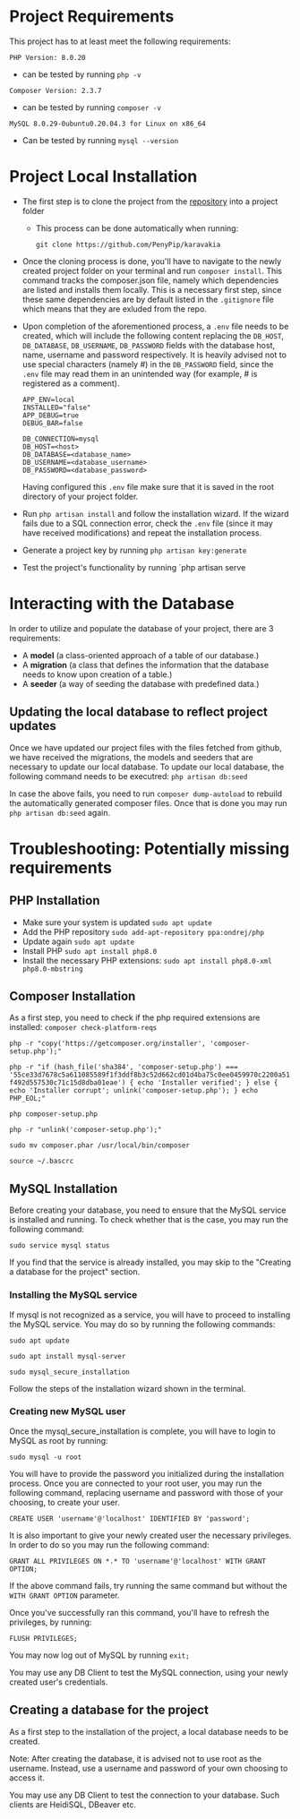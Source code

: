 # Project Requirements

This project has to at least meet the following requirements:

`PHP Version: 8.0.20` 

- can be tested by running `php -v`

`Composer Version: 2.3.7` 

- can be tested by running `composer -v`

`MySQL 8.0.29-0ubuntu0.20.04.3 for Linux on x86_64` 

- Can be tested by running `mysql --version`

# Project Local Installation

- The first step is to clone the project from the <a href="https://github.com/PenyPip/karavakia">repository</a> into a project folder 
  - This process can be done automatically when running:
  
    `git clone https://github.com/PenyPip/karavakia` 


- Once the cloning process is done, you'll have to navigate to the newly created project folder on your terminal and run `composer install`.
This command tracks the composer.json file, namely which dependencies are listed and installs them locally.
This is a necessary first step, since these same dependencies are by default listed in the `.gitignore` file which means that they are exluded from the repo.


- Upon completion of the aforementioned process, a `.env` file needs to be created, which will include the following 
content replacing the `DB_HOST`, `DB_DATABASE`, `DB_USERNAME`, `DB_PASSWORD` fields 
with the database host, name, username and password respectively. It is heavily advised 
not to use special characters (namely #) in the `DB_PASSWORD` field, since the 
`.env` file may read them in an unintended way (for example, # is registered as a comment).

    ```
    APP_ENV=local
    INSTALLED="false"
    APP_DEBUG=true
    DEBUG_BAR=false
  
    DB_CONNECTION=mysql
    DB_HOST=<host>
    DB_DATABASE=<database_name>
    DB_USERNAME=<database_username>
    DB_PASSWORD=<database_password>
    ```

    Having configured this `.env` file make sure that it is saved in the root directory of your project folder.


- Run `php artisan install` and follow the installation wizard. If the wizard fails due 
to a SQL connection error, check the `.env` file (since it may have received modifications) 
and repeat the installation process.


- Generate a project key by running `php artisan key:generate`
- Test the project's functionality by running `php artisan serve

# Interacting with the Database

In order to utilize and populate the database of your project, there are 3 requirements:

- A **model** (a class-oriented approach of a table of our database.)
- A **migration** (a class that defines the information that the database needs to know upon creation of a table.)
- A **seeder** (a way of seeding the database with predefined data.)

## Updating the local database to reflect project updates

Once we have updated our project files with the files fetched from github, we have received the migrations, the models and seeders that are necessary to update our local database. To update our local database, the following command needs to be executred:
`php artisan db:seed`

In case the above fails, you need to run `composer dump-autoload` to rebuild the automatically generated composer files. Once that is done you may run `php artisan db:seed` again.

# Troubleshooting: Potentially missing requirements

## PHP Installation

- Make sure your system is updated `sudo apt update`
- Add the PHP repository `sudo add-apt-repository ppa:ondrej/php`
- Update again `sudo apt update`
- Install PHP `sudo apt install php8.0`
- Install the necessary PHP extensions: `sudo apt install php8.0-xml php8.0-mbstring`

## Composer Installation

As a first step, you need to check if the php required extensions are installed: `composer check-platform-reqs`

`php -r "copy('https://getcomposer.org/installer', 'composer-setup.php');"`

`php -r "if (hash_file('sha384', 'composer-setup.php') === '55ce33d7678c5a611085589f1f3ddf8b3c52d662cd01d4ba75c0ee0459970c2200a51f492d557530c71c15d8dba01eae') { echo 'Installer verified'; } else { echo 'Installer corrupt'; unlink('composer-setup.php'); } echo PHP_EOL;"`

`php composer-setup.php`

`php -r "unlink('composer-setup.php');"`

`sudo mv composer.phar /usr/local/bin/composer`

`source ~/.bascrc`

## MySQL Installation

Before creating your database, you need to ensure that the MySQL service is installed and running.
To check whether that is the case, you may run the following command:

`sudo service mysql status`

If you find that the service is already installed, you may skip to the "Creating a database for the project" section.

### Installing the MySQL service

If mysql is not recognized as a service, you will have to proceed to installing the MySQL service. You may do so by running the following commands:

`sudo apt update`

`sudo apt install mysql-server`

`sudo mysql_secure_installation`

Follow the steps of the installation wizard shown in the terminal.

### Creating new MySQL user

Once the mysql_secure_installation is complete, you will have to login to MySQL as root by running:

`sudo mysql -u root`

You will have to provide the password you initialized during the installation process.
Once you are connected to your root user, you may run the following command, replacing username and password with those of your choosing, to create your user.

`CREATE USER 'username'@'localhost' IDENTIFIED BY 'password';`

It is also important to give your newly created user the necessary privileges. In order to do so you may run the following command:

`GRANT ALL PRIVILEGES ON *.* TO 'username'@'localhost' WITH GRANT OPTION;`

If the above command fails, try running the same command but without the `WITH GRANT OPTION` parameter.

Once you've successfully ran this command, you'll have to refresh the privileges, by running:

`FLUSH PRIVILEGES;`

You may now log out of MySQL by running `exit;`

You may use any DB Client to test the MySQL connection, using your newly created user's credentials.

## Creating a database for the project

As a first step to the installation of the project, a local database needs to be created.

Note: After creating the database, it is advised not to use root as the username. Instead, use a username and password of your own choosing to access it.

You may use any DB Client to test the connection to your database. Such clients are HeidiSQL, DBeaver etc.

